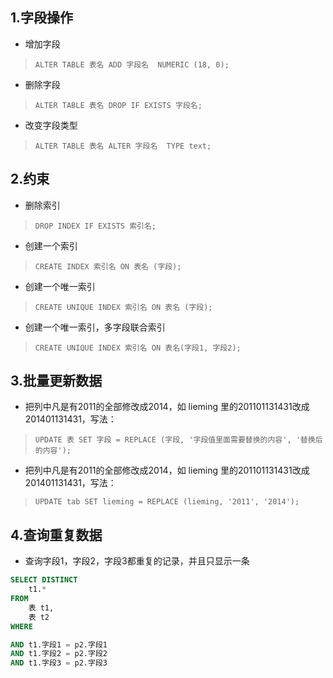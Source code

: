 ## 1.字段操作

* 增加字段
> `ALTER TABLE 表名 ADD 字段名  NUMERIC (18, 0);`
* 删除字段
> `ALTER TABLE 表名 DROP IF EXISTS 字段名;`
* 改变字段类型
> `ALTER TABLE 表名 ALTER 字段名  TYPE text;`

 
## 2.约束 

* 删除索引
> `DROP INDEX IF EXISTS 索引名;`	
* 创建一个索引
> `CREATE INDEX 索引名 ON 表名 (字段);`
* 创建一个唯一索引
> `CREATE UNIQUE INDEX 索引名 ON 表名 (字段);` 
* 创建一个唯一索引，多字段联合索引
> `CREATE UNIQUE INDEX 索引名 ON 表名(字段1, 字段2);`

## 3.批量更新数据
* 把列中凡是有2011的全部修改成2014，如 lieming 里的201101131431改成201401131431，写法：
> `UPDATE 表 SET 字段 = REPLACE (字段, '字段值里面需要替换的内容', '替换后的内容');`
* 把列中凡是有2011的全部修改成2014，如 lieming 里的201101131431改成201401131431，写法：
> `UPDATE tab SET lieming = REPLACE (lieming, '2011', '2014');`


## 4.查询重复数据

* 查询字段1，字段2，字段3都重复的记录，并且只显示一条

```sql
SELECT DISTINCT
	t1.*
FROM
	表 t1,
	表 t2
WHERE

AND t1.字段1 = p2.字段1
AND t1.字段2 = p2.字段2
AND t1.字段3 = p2.字段3
```






